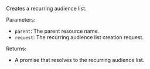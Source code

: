Creates a recurring audience list.

Parameters:

- `parent`: The parent resource name.
- `request`: The recurring audience list creation request.

Returns:

- A promise that resolves to the recurring audience list.
